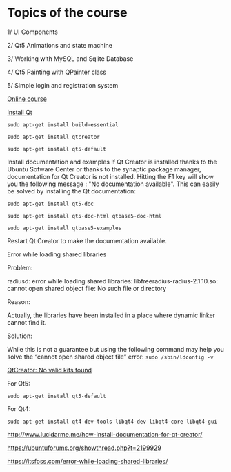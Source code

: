 
# Topics of the course

1/ UI Components

2/ Qt5 Animations and state machine 

3/ Working with MySQL and Sqlite Database

4/ Qt5 Painting with QPainter class

5/ Simple login and registration system

[Online course](https://www.youtube.com/watch?v=Et_bgnJ_Hhg)

[Install Qt](https://stackoverflow.com/questions/48147356/install-qt-on-ubuntu)

    sudo apt-get install build-essential

    sudo apt-get install qtcreator

    sudo apt-get install qt5-default

Install documentation and examples If Qt Creator is installed thanks to the Ubuntu Sofware Center or thanks to the synaptic package manager, documentation for Qt Creator is not installed. Hitting the F1 key will show you the following message : "No documentation available". This can easily be solved by installing the Qt documentation:

    sudo apt-get install qt5-doc

    sudo apt-get install qt5-doc-html qtbase5-doc-html

    sudo apt-get install qtbase5-examples

Restart Qt Creator to make the documentation available.

Error while loading shared libraries

Problem:

radiusd: error while loading shared libraries: libfreeradius-radius-2.1.10.so: cannot open shared object file: No such file or directory

Reason:

Actually, the libraries have been installed in a place where dynamic linker cannot find it.

Solution:

While this is not a guarantee but using the following command may help you solve the “cannot open shared object file” error: `sudo /sbin/ldconfig -v`

[QtCreator: No valid kits found](https://stackoverflow.com/questions/26499404/qtcreator-no-valid-kits-found)

For Qt5:

    sudo apt-get install qt5-default
        
For Qt4:

    sudo apt-get install qt4-dev-tools libqt4-dev libqt4-core libqt4-gui

http://www.lucidarme.me/how-install-documentation-for-qt-creator/

https://ubuntuforums.org/showthread.php?t=2199929

https://itsfoss.com/error-while-loading-shared-libraries/
